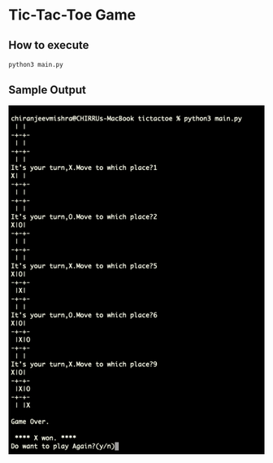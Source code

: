 # Tic-Tac-Toe Game

## How to execute
```bash
python3 main.py
```

## Sample Output

![](output/Output.png)
